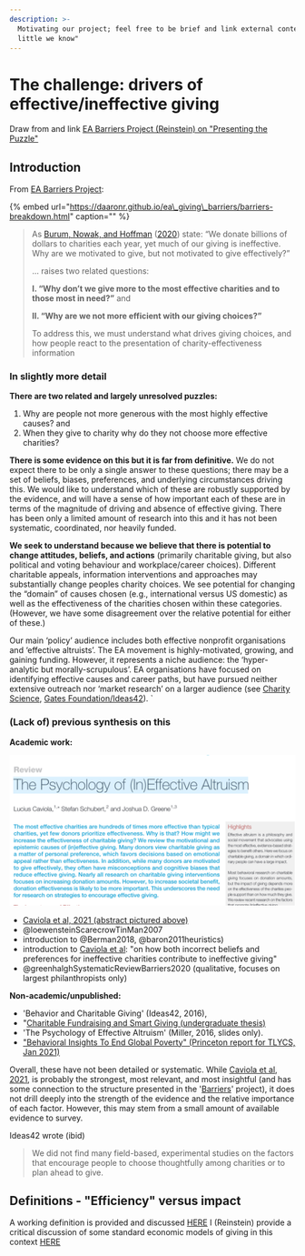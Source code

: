 ```yaml
---
description: >-
  Motivating our project; feel free to be brief and link external content.  "How
  little we know"
---
```


# The challenge: drivers of effective/ineffective giving

Draw from and link [EA Barriers Project \(Reinstein\) on "Presenting the Puzzle"](https://daaronr.github.io/ea_giving_barriers/present-puzzle.html)

## Introduction

From [EA Barriers Project](https://daaronr.github.io/ea_giving_barriers/present-puzzle.html):

{% embed url="https://daaronr.github.io/ea\_giving\_barriers/barriers-breakdown.html" caption="" %}

> As [Burum, Nowak, and Hoffman](https://daaronr.github.io/ea_giving_barriers/present-puzzle.html#ref-burumEvolutionaryExplanationIneffective2020) \([2020](https://daaronr.github.io/ea_giving_barriers/present-puzzle.html#ref-burumEvolutionaryExplanationIneffective2020)\) state: “We donate billions of dollars to charities each year, yet much of our giving is ineffective. Why are we motivated to give, but not motivated to give effectively?”
>
> ... raises two related questions:
>
> **I. “Why don’t we give more to the most effective charities and to those most in need?”** and
>
> **II. “Why are we not more efficient with our giving choices?”**
>
> To address this, we must understand what drives giving choices, and how people react to the presentation of charity-effectiveness information

### In slightly more detail

**There are two related and largely unresolved puzzles:**

1. Why are people not more generous with the most highly effective causes? and
2. When they give to charity why do they not choose more effective charities?

**There is some evidence on this but it is far from definitive.** We do not expect there to be only a single answer to these questions; there may be a set of beliefs, biases, preferences, and underlying circumstances driving this. We would like to understand which of these are robustly supported by the evidence, and will have a sense of how important each of these are in terms of the magnitude of driving and absence of effective giving. There has been only a limited amount of research into this and it has not been systematic, coordinated, nor heavily funded.

**We seek to understand because we believe that there is potential to change attitudes, beliefs, and actions** \(primarily charitable giving, but also political and voting behaviour and workplace/career choices\). Different charitable appeals, information interventions and approaches may substantially change peoples charity choices. We see potential for changing the “domain” of causes chosen \(e.g., international versus US domestic\) as well as the effectiveness of the charities chosen within these categories. \(However, we have some disagreement over the relative potential for either of these.\)

Our main ‘policy’ audience includes both effective nonprofit organisations and ‘effective altruists’. The EA movement is highly-motivated, growing, and gaining funding. However, it represents a niche audience: the ‘hyper-analytic but morally-scrupulous’. EA organisations have focused on identifying effective causes and career paths, but have pursued neither extensive outreach nor ‘market research’ on a larger audience \(see [Charity Science](http://www.charityscience.com/operations-details/scaling-down-charity-science-outreach), [Gates Foundation/Ideas42](http://www.ideas42.org/wp-content/uploads/2018/08/ideas42-Best-of-Intentions_Charitable-Giving-1.pdf)\). \`

### \(Lack of\) previous synthesis on this

**Academic work:**

![](../.gitbook/assets/image%20%285%29.png)

* [Caviola et al, 2021 \(abstract pictured above\)](https://www.cell.com/trends/cognitive-sciences/fulltext/S1364-6613%2821%2900090-5#secst0005)
* @loewensteinScarecrowTinMan2007
* introduction to @Berman2018, @baron2011heuristics\)
* introduction to [Caviola et al](http://journal.sjdm.org/19/190810/jdm190810.pdf): "on how both incorrect beliefs and preferences for ineffective charities contribute to ineffective giving"
* @greenhalghSystematicReviewBarriers2020 \(qualitative, focuses on largest philanthropists only\)

 

**Non-academic/unpublished:**

* 'Behavior and Charitable Giving' \(Ideas42, 2016\),
* "[Charitable Fundraising and Smart Giving \(undergraduate thesis\)](https://aarongertler.net/wp-content/uploads/2018/01/Aaron-Gertler-Senior-Thesis-full-bibliography-1.pdf)
* 'The Psychology of Effective Altruism' \(Miller, 2016, slides only\).
* ["Behavioral Insights To End Global Poverty" \(Princeton report for TLYCS, Jan 2021\)](https://www.dropbox.com/s/xggx5gz4k0219gt/SPI%20591b%20-%20Behavioral%20Insights%20To%20End%20Global%20Poverty%20-%20Jan%202021.pdf?dl=0)



Overall, these have not been detailed or systematic. While [Caviola et al, 2021](https://www.cell.com/trends/cognitive-sciences/fulltext/S1364-6613%2821%2900090-5#secst0005), is probably the strongest, most relevant, and most insightful \(and has some connection to the structure presented in the '[Barriers](https://daaronr.github.io/ea_giving_barriers/index.html)' project\), it does not drill deeply into the strength of the evidence and the relative importance of each factor. However, this may stem from a small amount of available evidence to survey.

 Ideas42 wrote \(ibid\)

> We did not find many field-based, experimental studies on the factors that encourage people to choose thoughtfully among charities or to plan ahead to give.

## Definitions - "Efficiency" versus impact <a id="def-impact"></a>

A working definition is provided and discussed [HERE](https://daaronr.github.io/ea_giving_barriers/present-puzzle.html#def-impact) I \(Reinstein\) provide a critical discussion of some standard economic models of giving in this context [HERE](https://daaronr.github.io/ea_giving_barriers/present-puzzle.html#why-puzzle)

